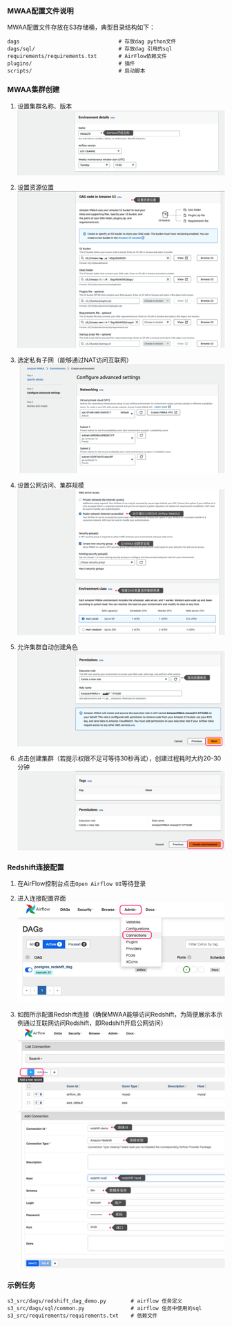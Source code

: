 
### MWAA配置文件说明

MWAA配置文件存放在S3存储桶，典型目录结构如下：

```
dags                                # 存放dag python文件
dags/sql/                           # 存放dag 引用的sql
requirements/requirements.txt       # AirFlow依赖文件
plugins/                            # 插件
scripts/                            # 启动脚本
```


### MWAA集群创建

1. 设置集群名称、版本
![](./imgs/2023-06-18-22-34-38.png)

1. 设置资源位置
![](./imgs/2023-06-18-22-35-55.png)

1. 选定私有子网（能够通过NAT访问互联网）
![](./imgs/2023-06-18-22-30-56.png)

1. 设置公网访问、集群规模
![](./imgs/2023-06-18-22-33-16.png)

1. 允许集群自动创建角色
![](./imgs/2023-06-18-22-36-56.png)

1. 点击创建集群（若提示权限不足可等待30秒再试），创建过程耗时大约20-30分钟
![](./imgs/2023-06-18-22-38-52.png)


### Redshift连接配置

1. 在AirFlow控制台点击`Open Airflow UI`等待登录

2. 进入连接配置界面
![](./imgs/2023-06-19-00-02-09.png)

3. 如图所示配置Redshift连接（确保MWAA能够访问Redshift，为简便展示本示例通过互联网访问Redshift，即Redshift开启公网访问）
![](./imgs/2023-06-19-00-04-57.png)
![](./imgs/2023-06-19-00-06-32.png)

### 示例任务

```
s3_src/dags/redshift_dag_demo.py        # airflow 任务定义
s3_src/dags/sql/common.py               # airflow 任务中使用的sql
s3_src/requirements/requirements.txt    # 依赖文件
```